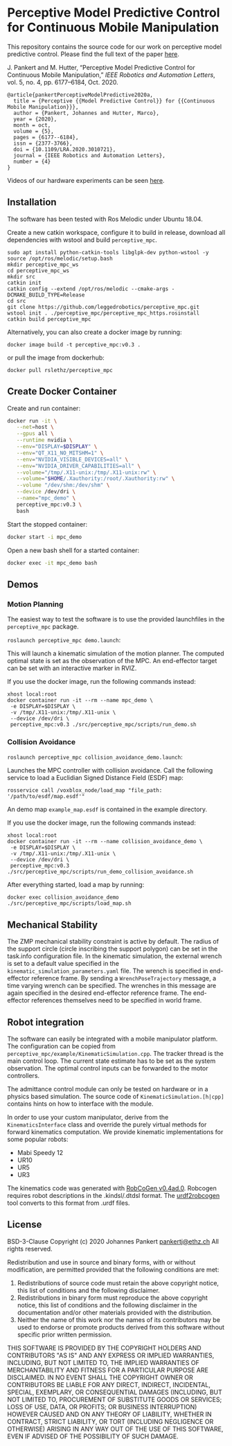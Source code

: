 # Perceptive Model Predictive Control for Continuous Mobile Manipulation

This repository contains the source code for our work on perceptive model predictive control.
Please find the full text of the paper [here](https://www.research-collection.ethz.ch/handle/20.500.11850/426821).

J. Pankert and M. Hutter, “Perceptive Model Predictive Control for Continuous Mobile Manipulation,” *IEEE Robotics and Automation Letters*, vol. 5, no. 4, pp. 6177–6184, Oct. 2020.

```
@article{pankertPerceptiveModelPredictive2020a,
  title = {Perceptive {{Model Predictive Control}} for {{Continuous Mobile Manipulation}}},
  author = {Pankert, Johannes and Hutter, Marco},
  year = {2020},
  month = oct,
  volume = {5},
  pages = {6177--6184},
  issn = {2377-3766},
  doi = {10.1109/LRA.2020.3010721},
  journal = {IEEE Robotics and Automation Letters},
  number = {4}
}
```

Videos of our hardware experiments can be seen [here](https://youtu.be/cTXytsWyFxE).

## Installation

The software has been tested with Ros Melodic under Ubuntu 18.04.

Create a new catkin workspace, configure it to build in release, download all dependencies with wstool and build ``perceptive_mpc``.
```
sudo apt install python-catkin-tools libglpk-dev python-wstool -y
source /opt/ros/melodic/setup.bash
mkdir perceptive_mpc_ws
cd perceptive_mpc_ws
mkdir src
catkin init
catkin config --extend /opt/ros/melodic --cmake-args -DCMAKE_BUILD_TYPE=Release
cd src
git clone https://github.com/leggedrobotics/perceptive_mpc.git
wstool init . ./perceptive_mpc/perceptive_mpc_https.rosinstall
catkin build perceptive_mpc
```

Alternatively, you can also create a docker image by running:
```
docker image build -t perceptive_mpc:v0.3 .
```
or pull the image from dockerhub:
```
docker pull rslethz/perceptive_mpc
```

## Create Docker Container

Create and run container:
```bash
docker run -it \
   --net=host \
   --gpus all \
   --runtime nvidia \
   --env="DISPLAY=$DISPLAY" \
   --env="QT_X11_NO_MITSHM=1" \
   --env="NVIDIA_VISIBLE_DEVICES=all" \
   --env="NVIDIA_DRIVER_CAPABILITIES=all" \
   --volume="/tmp/.X11-unix:/tmp/.X11-unix:rw" \
   --volume="$HOME/.Xauthority:/root/.Xauthority:rw" \
   --volume "/dev/shm:/dev/shm" \
   --device /dev/dri \
   --name="mpc_demo" \
   perceptive_mpc:v0.3 \
   bash
```

Start the stopped container:
```bash
docker start -i mpc_demo
```

Open a new bash shell for a started container:
```bash
docker exec -it mpc_demo bash
```

## Demos

### Motion Planning
The easiest way to test the software is to use the provided launchfiles in the ```perceptive_mpc``` package.


```roslaunch perceptive_mpc demo.launch```:

This will launch a kinematic simulation of the motion planner. The computed optimal state is set as the observation of the MPC. An end-effector target can be set with an interactive marker in RVIZ.

If you use the docker image, run the following commands instead:
```
xhost local:root
docker container run -it --rm --name mpc_demo \
 -e DISPLAY=$DISPLAY \
 -v /tmp/.X11-unix:/tmp/.X11-unix \
 --device /dev/dri \
 perceptive_mpc:v0.3 ./src/perceptive_mpc/scripts/run_demo.sh
```

### Collision Avoidance

```roslaunch perceptive_mpc collision_avoidance_demo.launch```:

Launches the MPC controller with collision avoidance. Call the following service to load a Euclidian Signed Distance Field (ESDF) map:

```rosservice call /voxblox_node/load_map "file_path: '/path/to/esdf/map.esdf'"```

An demo map ```example_map.esdf``` is contained in the example directory.

If you use the docker image, run the following commands instead:
```
xhost local:root
docker container run -it --rm --name collision_avoidance_demo \
 -e DISPLAY=$DISPLAY \
 -v /tmp/.X11-unix:/tmp/.X11-unix \
 --device /dev/dri \
 perceptive_mpc:v0.3 ./src/perceptive_mpc/scripts/run_demo_collision_avoidance.sh
```
After everything started, load a map by running:
```
docker exec collision_avoidance_demo ./src/perceptive_mpc/scripts/load_map.sh
```
## Mechanical Stability
The ZMP mechanical stability constraint is active by default.
The radius of the support circle (circle inscribing the support polygon) can be set in the task.info configuration file.
In the kinematic simulation, the external wrench is set to a default value specified in the `kinematic_simulation_parameters.yaml` file. The wrench is specified in end-effector reference frame.
By sending a `WrenchPoseTrajectory` message, a time varying wrench can be specified. The wrenches in this message are again specified in the desired end-effector reference frame. The end-effector references themselves need to be specified in world frame.
## Robot integration
The software can easily be integrated with a mobile manipulator platform. The configuration can be copied from ```perceptive_mpc/example/KinematicSimulation.cpp```. The tracker thread is the main control loop. The current state estimate has to be set as the system observation. The optimal control inputs can be forwarded to the motor controllers.

The admittance control module can only be tested on hardware or in a physics based simulation. The source code of ```KinematicSimulation.[h|cpp]``` contains hints on how to interface with the module.

In order to use your custom manipulator, derive from the ```KinematicsInterface``` class and override the purely virtual methods for forward kinematics computation. We provide kinematic implementations for some popular robots:
* Mabi Speedy 12
* UR10
* UR5
* UR3

The kinematics code was generated with [RobCoGen v0.4ad.0](https://robcogenteam.bitbucket.io/index.html).
Robcogen requires robot descriptions in the .kindsl/.dtdsl format. The [urdf2robcogen](https://github.com/leggedrobotics/urdf2robcogen/tree/v1.0) tool converts to this format from .urdf files.

## License
BSD-3-Clause
Copyright (c) 2020 Johannes Pankert <pankertj@ethz.ch>
All rights reserved.

Redistribution and use in source and binary forms, with or without
modification, are permitted provided that the following conditions are met:

1. Redistributions of source code must retain the above copyright notice,
   this list of conditions and the following disclaimer.
2. Redistributions in binary form must reproduce the above copyright
   notice, this list of conditions and the following disclaimer in the
   documentation and/or other materials provided with the distribution.
3. Neither the name of this work nor the names of its
   contributors may be used to endorse or promote products derived from
   this software without specific prior written permission.

THIS SOFTWARE IS PROVIDED BY THE COPYRIGHT HOLDERS AND CONTRIBUTORS "AS IS"
AND ANY EXPRESS OR IMPLIED WARRANTIES, INCLUDING, BUT NOT LIMITED TO, THE
IMPLIED WARRANTIES OF MERCHANTABILITY AND FITNESS FOR A PARTICULAR PURPOSE
ARE DISCLAIMED. IN NO EVENT SHALL THE COPYRIGHT OWNER OR CONTRIBUTORS BE
LIABLE FOR ANY DIRECT, INDIRECT, INCIDENTAL, SPECIAL, EXEMPLARY, OR
CONSEQUENTIAL DAMAGES (INCLUDING, BUT NOT LIMITED TO, PROCUREMENT OF
SUBSTITUTE GOODS OR SERVICES; LOSS OF USE, DATA, OR PROFITS; OR BUSINESS
INTERRUPTION) HOWEVER CAUSED AND ON ANY THEORY OF LIABILITY, WHETHER IN
CONTRACT, STRICT LIABILITY, OR TORT (INCLUDING NEGLIGENCE OR OTHERWISE)
ARISING IN ANY WAY OUT OF THE USE OF THIS SOFTWARE, EVEN IF ADVISED OF THE
POSSIBILITY OF SUCH DAMAGE.
